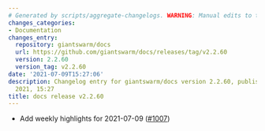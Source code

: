 ```yaml
---
# Generated by scripts/aggregate-changelogs. WARNING: Manual edits to this files will be overwritten.
changes_categories:
- Documentation
changes_entry:
  repository: giantswarm/docs
  url: https://github.com/giantswarm/docs/releases/tag/v2.2.60
  version: 2.2.60
  version_tag: v2.2.60
date: '2021-07-09T15:27:06'
description: Changelog entry for giantswarm/docs version 2.2.60, published on 09 July
  2021, 15:27
title: docs release v2.2.60
---
```


- Add weekly highlights for 2021-07-09 ([#1007](https://github.com/giantswarm/docs/pull/1007))
